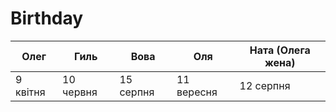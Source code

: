 # Birthday
| Олег | Гиль | Вова | Оля | Ната (Олега жена) |
|---|---|---|---|---|
| 9 квітня | 10 червня | 15 серпня | 11 вересня | 12 серпня |

